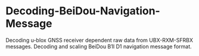 # Decoding-BeiDou-Navigation-Message
Decoding u-blox GNSS receiver dependent raw data from UBX-RXM-SFRBX messages. Decoding and scaling BeiDou B1I D1 navigation message format.

